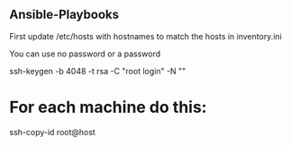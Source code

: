 ## Ansible-Playbooks

First update /etc/hosts with hostnames to match the hosts in inventory.ini

You can use no password or a password

ssh-keygen -b 4048 -t rsa -C "root login" -N ""

# For each machine do this:

ssh-copy-id root@host
